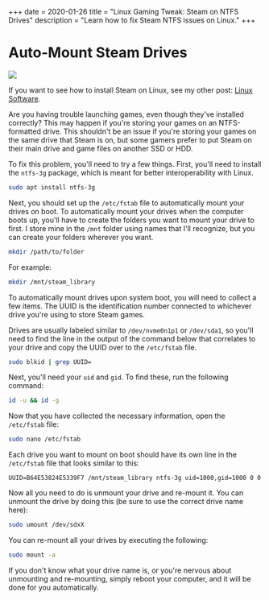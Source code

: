 +++
date = 2020-01-26
title = "Linux Gaming Tweak: Steam on NTFS Drives"
description = "Learn how to fix Steam NTFS issues on Linux."
+++

# Auto-Mount Steam Drives

![](https://img.cleberg.net/blog/20200125-the-best-linux-software/steam.png)

If you want to see how to install Steam on Linux, see my other post:
[Linux Software](/blog/linux-software/).

Are you having trouble launching games, even though they've installed
correctly? This may happen if you're storing your games on an
NTFS-formatted drive. This shouldn't be an issue if you're storing
your games on the same drive that Steam is on, but some gamers prefer to
put Steam on their main drive and game files on another SSD or HDD.

To fix this problem, you'll need to try a few things. First, you'll
need to install the `ntfs-3g` package, which is meant for
better interoperability with Linux.

```sh
sudo apt install ntfs-3g
```

Next, you should set up the `/etc/fstab` file to
automatically mount your drives on boot. To automatically mount your
drives when the computer boots up, you'll have to create the folders
you want to mount your drive to first. I store mine in the
`/mnt` folder using names that I'll recognize, but you can
create your folders wherever you want.

```sh
mkdir /path/to/folder
```

For example:

```sh
mkdir /mnt/steam_library
```

To automatically mount drives upon system boot, you will need to collect
a few items. The UUID is the identification number connected to
whichever drive you're using to store Steam games.

Drives are usually labeled similar to `/dev/nvme0n1p1` or
`/dev/sda1`, so you'll need to find the line in the output
of the command below that correlates to your drive and copy the UUID
over to the `/etc/fstab` file.

```sh
sudo blkid | grep UUID=
```

Next, you'll need your `uid` and `gid`. To find
these, run the following command:

```sh
id -u && id -g
```

Now that you have collected the necessary information, open the
`/etc/fstab` file:

```sh
sudo nano /etc/fstab
```

Each drive you want to mount on boot should have its own line in the
`/etc/fstab` file that looks similar to this:

```config
UUID=B64E53824E5339F7 /mnt/steam_library ntfs-3g uid=1000,gid=1000 0 0
```

Now all you need to do is unmount your drive and re-mount it. You can
unmount the drive by doing this (be sure to use the correct drive name
here):

```sh
sudo umount /dev/sdxX
```

You can re-mount all your drives by executing the following:

```sh
sudo mount -a
```

If you don't know what your drive name is, or you're nervous about
unmounting and re-mounting, simply reboot your computer, and it will be
done for you automatically.
